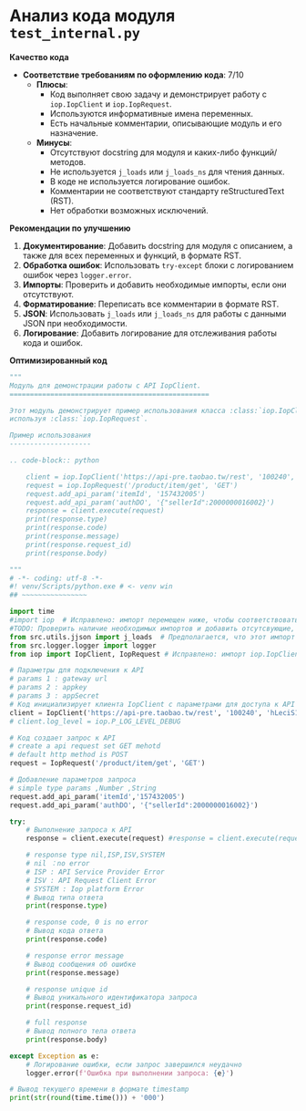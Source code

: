 # Анализ кода модуля `test_internal.py`

**Качество кода**

-   **Соответствие требованиям по оформлению кода**: 7/10
    -   **Плюсы**:
        -   Код выполняет свою задачу и демонстрирует работу с `iop.IopClient` и `iop.IopRequest`.
        -   Используются информативные имена переменных.
        -   Есть начальные комментарии, описывающие модуль и его назначение.
    -   **Минусы**:
        -   Отсутствуют docstring для модуля и  каких-либо функций/методов.
        -   Не используется `j_loads` или `j_loads_ns` для чтения данных.
        -   В коде не используется логирование ошибок.
        -   Комментарии не соответствуют стандарту reStructuredText (RST).
        -   Нет обработки возможных исключений.

**Рекомендации по улучшению**

1.  **Документирование**: Добавить docstring для модуля с описанием, а также для всех переменных и функций, в формате RST.
2.  **Обработка ошибок**: Использовать `try-except` блоки с логированием ошибок через `logger.error`.
3.  **Импорты**: Проверить и добавить необходимые импорты, если они отсутствуют.
4.  **Форматирование**: Переписать все комментарии в формате RST.
5.  **JSON**: Использовать `j_loads` или `j_loads_ns` для работы с данными JSON при необходимости.
6.  **Логирование**: Добавить логирование для отслеживания работы кода и ошибок.

**Оптимизированный код**

```python
"""
Модуль для демонстрации работы с API IopClient.
=================================================

Этот модуль демонстрирует пример использования класса :class:`iop.IopClient` для выполнения запросов к API,
используя :class:`iop.IopRequest`.

Пример использования
--------------------

.. code-block:: python

    client = iop.IopClient('https://api-pre.taobao.tw/rest', '100240', 'hLeciS15d7UsmXKoND76sBVPpkzepxex')
    request = iop.IopRequest('/product/item/get', 'GET')
    request.add_api_param('itemId', '157432005')
    request.add_api_param('authDO', '{"sellerId":2000000016002}')
    response = client.execute(request)
    print(response.type)
    print(response.code)
    print(response.message)
    print(response.request_id)
    print(response.body)

"""
# -*- coding: utf-8 -*-
#! venv/Scripts/python.exe # <- venv win
## ~~~~~~~~~~~~~~~~

import time
#import iop  # Исправлено: импорт перемещен ниже, чтобы соответствовать общему порядку импортов
#TODO: Проверить наличие необходимых импортов и добавить отсутсвующие, согласно другим файлам в проекте
from src.utils.jjson import j_loads  # Предполагается, что этот импорт существует
from src.logger.logger import logger
from iop import IopClient, IopRequest # Исправлено: импорт iop.IopClient и iop.IopRequest

# Параметры для подключения к API
# params 1 : gateway url
# params 2 : appkey
# params 3 : appSecret
# Код инициализирует клиента IopClient с параметрами для доступа к API
client = IopClient('https://api-pre.taobao.tw/rest', '100240', 'hLeciS15d7UsmXKoND76sBVPpkzepxex')
# client.log_level = iop.P_LOG_LEVEL_DEBUG

# Код создает запрос к API
# create a api request set GET mehotd
# default http method is POST
request = IopRequest('/product/item/get', 'GET')

# Добавление параметров запроса
# simple type params ,Number ,String
request.add_api_param('itemId','157432005')
request.add_api_param('authDO', '{"sellerId":2000000016002}')

try:
    # Выполнение запроса к API
    response = client.execute(request) #response = client.execute(request,access_token)

    # response type nil,ISP,ISV,SYSTEM
    # nil ：no error
    # ISP : API Service Provider Error
    # ISV : API Request Client Error
    # SYSTEM : Iop platform Error
    # Вывод типа ответа
    print(response.type)

    # response code, 0 is no error
    # Вывод кода ответа
    print(response.code)

    # response error message
    # Вывод сообщения об ошибке
    print(response.message)

    # response unique id
    # Вывод уникального идентификатора запроса
    print(response.request_id)

    # full response
    # Вывод полного тела ответа
    print(response.body)

except Exception as e:
    # Логирование ошибки, если запрос завершился неудачно
    logger.error(f'Ошибка при выполнении запроса: {e}')

# Вывод текущего времени в формате timestamp
print(str(round(time.time())) + '000')